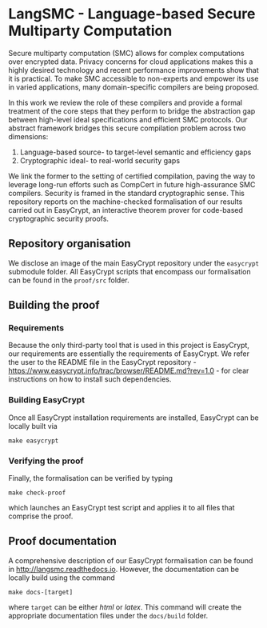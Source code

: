 # LangSMC - Language-based Secure Multiparty Computation

Secure multiparty computation (SMC) allows for complex computations over encrypted data. Privacy concerns for cloud applications makes this a highly desired technology and recent performance improvements show that it is practical. To make SMC accessible to non-experts and empower its use in varied applications, many domain-specific compilers are being proposed.

In this work we review the role of these compilers and provide a formal treatment of the core steps that they perform to bridge the abstraction gap between high-level ideal specifications and efficient SMC protocols. Our abstract framework bridges this secure compilation problem across two dimensions: 

1. Language-based source- to target-level semantic and efficiency gaps
2. Cryptographic ideal- to real-world security gaps

We link the former to the setting of certified compilation, paving the way to leverage long-run efforts such as CompCert in future high-assurance SMC compilers. Security is framed in the standard cryptographic sense. This repository reports on the machine-checked formalisation of our results carried out in EasyCrypt, an interactive theorem prover for code-based cryptographic security proofs.

## Repository organisation

We disclose an image of the main EasyCrypt repository under the `easycrypt` submodule folder. 
All EasyCrypt scripts that encompass our formalisation can be found in the `proof/src` folder.

## Building the proof

### Requirements

Because the only third-party tool that is used in this project is EasyCrypt, our requirements are essentially the requirements of EasyCrypt.
We refer the user to the README file in the EasyCrypt repository - https://www.easycrypt.info/trac/browser/README.md?rev=1.0 - for clear instructions on how to install such dependencies.

### Building EasyCrypt

Once all EasyCrypt installation requirements are installed, EasyCrypt can be locally built via

`make easycrypt`

### Verifying the proof

Finally, the formalisation can be verified by typing 

`make check-proof`

which launches an EasyCrypt test script and applies it to all files that comprise the proof.

## Proof documentation

A comprehensive description of our EasyCrypt formalisation can be found in http://langsmc.readthedocs.io.
However, the documentation can be locally build using the command

`make docs-[target]`

where `target` can be either *html* or *latex*. This command will
create the appropriate documentation files under the `docs/build`
folder.
